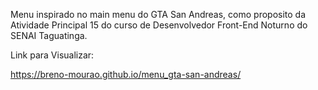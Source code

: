 Menu inspirado no main menu do GTA San Andreas, como proposito da Atividade Principal 15 do curso de Desenvolvedor Front-End Noturno do SENAI Taguatinga.


Link para Visualizar:

https://breno-mourao.github.io/menu_gta-san-andreas/
